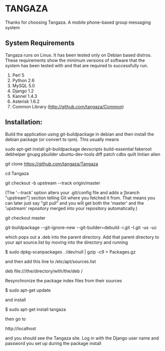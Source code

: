 TANGAZA
=======
Thanks for choosing Tangaza. A mobile phone-based group messaging system

System Requirements
-------------------

Tangaza runs on Linux. It has been tested only on Debian based distros.
These requirements show the minimum versions of software that the system
has been tested with and that are required to successfully run.

1. Perl 5
2. Python 2.6
3. MySQL 5.0
4. Django 1.2
5. Kannel 1.4.3
6. Asterisk 1.6.2
7. Common Library (http://github.com/tangaza/Common)

Installation:
---------------

Build the application using git-buildpackage in debian
and then install the debian package (or convert to rpm). This usually means

sudo apt-get install git-buildpackage devscripts build-essential fakeroot debhelper gnupg pbuilder ubuntu-dev-tools diff patch cdbs quilt lintian alien

git clone https://github.com/tangaza/Tangaza

cd Tangaza

git checkout -b upstream --track origin/master

(The '--track' option alters your .git/config file and adds a [branch "upstream"] section telling Git where you fetched it from. That means you can later just say "git pull" and you will get both the 'master' and the 'upstream' repository merged into your repository automatically.)

git checkout master

git-buildpackage --git-ignore-new --git-builder=debuild -i\.git -I.git -us -uc 

which pops out a .deb into the parent directory. Add that parent directory to your apt source.list by moving into the directory and running

$ sudo dpkg-scanpackages . /dev/null | gzip -c9 > Packages.gz

and then add this line to /etc/apt/sources.list

deb file:///the/directory/with/the/deb /

Resynchronize the package index files from their sources

$ sudo apt-get update

and install 

$ sudo apt-get install tangaza

then go to

http://localhost

and you should see the Tangaza site. Log in with the Django user name and password you set up during the package install
